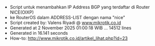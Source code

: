- Script untuk menambahkan IP Address BGP yang terdaftar di Router NICE(OIXP)
- ke RouterOS dalam ADDRESS-LIST dengan nama "nice"
- Script created by: Valens Riyadi @ www.mikrotik.co.id
- Generated at 2 November 2025 01:00:18 WIB ... 14512 lines
- Generated in 16.141 seconds
- How-to: http://www.mikrotik.co.id/artikel_lihat.php?id=23
